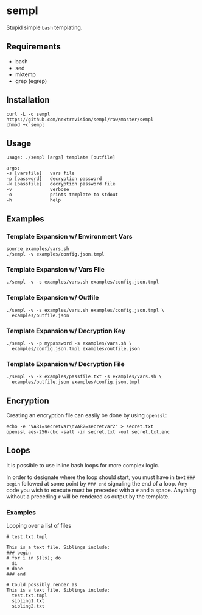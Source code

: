 # sempl

Stupid simple `bash` templating.

## Requirements

* bash
* sed
* mktemp
* grep (egrep)

## Installation

```
curl -L -o sempl https://github.com/nextrevision/sempl/raw/master/sempl
chmod +x sempl
```

## Usage

```
usage: ./sempl [args] template [outfile]

args:
-s [varsfile]   vars file
-p [password]   decryption password
-k [passfile]   decryption password file
-v              verbose
-o              prints template to stdout
-h              help
```

## Examples

### Template Expansion w/ Environment Vars

```
source examples/vars.sh
./sempl -v examples/config.json.tmpl
```

### Template Expansion w/ Vars File

```
./sempl -v -s examples/vars.sh examples/config.json.tmpl
```

### Template Expansion w/ Outfile

```
./sempl -v -s examples/vars.sh examples/config.json.tmpl \
  examples/outfile.json
```

### Template Expansion w/ Decryption Key

```
./sempl -v -p mypassword -s examples/vars.sh \
  examples/config.json.tmpl examples/outfile.json
```

### Template Expansion w/ Decryption File

```
./sempl -v -k examples/passfile.txt -s examples/vars.sh \
  examples/outfile.json examples/config.json.tmpl
```

## Encryption

Creating an encryption file can easily be done by using `openssl`:

```
echo -e "VAR1=secretvar\nVAR2=secretvar2" > secret.txt
openssl aes-256-cbc -salt -in secret.txt -out secret.txt.enc
```

## Loops

It is possible to use inline bash loops for more complex logic.

In order to designate where the loop should start, you must have in text
```### begin``` followed at some point by ```### end``` signaling the end
of a loop. Any code you wish to execute must be preceded with a ```#``` and
a space. Anything without a preceding ```#``` will be rendered as output by the
template.

### Examples

Looping over a list of files

    # test.txt.tmpl

    This is a text file. Siblings include:
    ### begin
    # for i in $(ls); do
      $i
    # done
    ### end

    # Could possibly render as
    This is a text file. Siblings include:
      test.txt.tmpl
      sibling1.txt
      sibling2.txt

